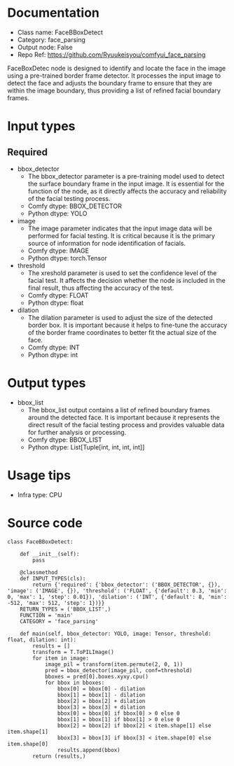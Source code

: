 # Documentation
- Class name: FaceBBoxDetect
- Category: face_parsing
- Output node: False
- Repo Ref: https://github.com/Ryuukeisyou/comfyui_face_parsing

FaceBoxDetec node is designed to identify and locate the face in the image using a pre-trained border frame detector. It processes the input image to detect the face and adjusts the boundary frame to ensure that they are within the image boundary, thus providing a list of refined facial boundary frames.

# Input types
## Required
- bbox_detector
    - The bbox_detector parameter is a pre-training model used to detect the surface boundary frame in the input image. It is essential for the function of the node, as it directly affects the accuracy and reliability of the facial testing process.
    - Comfy dtype: BBOX_DETECTOR
    - Python dtype: YOLO
- image
    - The image parameter indicates that the input image data will be performed for facial testing. It is critical because it is the primary source of information for node identification of facials.
    - Comfy dtype: IMAGE
    - Python dtype: torch.Tensor
- threshold
    - The xreshold parameter is used to set the confidence level of the facial test. It affects the decision whether the node is included in the final result, thus affecting the accuracy of the test.
    - Comfy dtype: FLOAT
    - Python dtype: float
- dilation
    - The dilation parameter is used to adjust the size of the detected border box. It is important because it helps to fine-tune the accuracy of the border frame coordinates to better fit the actual size of the face.
    - Comfy dtype: INT
    - Python dtype: int

# Output types
- bbox_list
    - The bbox_list output contains a list of refined boundary frames around the detected face. It is important because it represents the direct result of the facial testing process and provides valuable data for further analysis or processing.
    - Comfy dtype: BBOX_LIST
    - Python dtype: List[Tuple[int, int, int, int]]

# Usage tips
- Infra type: CPU

# Source code
```
class FaceBBoxDetect:

    def __init__(self):
        pass

    @classmethod
    def INPUT_TYPES(cls):
        return {'required': {'bbox_detector': ('BBOX_DETECTOR', {}), 'image': ('IMAGE', {}), 'threshold': ('FLOAT', {'default': 0.3, 'min': 0, 'max': 1, 'step': 0.01}), 'dilation': ('INT', {'default': 8, 'min': -512, 'max': 512, 'step': 1})}}
    RETURN_TYPES = ('BBOX_LIST',)
    FUNCTION = 'main'
    CATEGORY = 'face_parsing'

    def main(self, bbox_detector: YOLO, image: Tensor, threshold: float, dilation: int):
        results = []
        transform = T.ToPILImage()
        for item in image:
            image_pil = transform(item.permute(2, 0, 1))
            pred = bbox_detector(image_pil, conf=threshold)
            bboxes = pred[0].boxes.xyxy.cpu()
            for bbox in bboxes:
                bbox[0] = bbox[0] - dilation
                bbox[1] = bbox[1] - dilation
                bbox[2] = bbox[2] + dilation
                bbox[3] = bbox[3] + dilation
                bbox[0] = bbox[0] if bbox[0] > 0 else 0
                bbox[1] = bbox[1] if bbox[1] > 0 else 0
                bbox[2] = bbox[2] if bbox[2] < item.shape[1] else item.shape[1]
                bbox[3] = bbox[3] if bbox[3] < item.shape[0] else item.shape[0]
                results.append(bbox)
        return (results,)
```